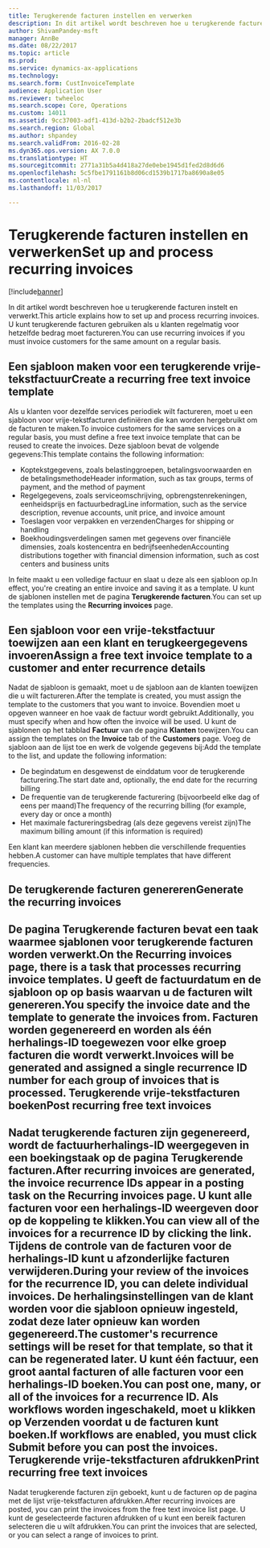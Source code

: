 ```yaml
---
title: Terugkerende facturen instellen en verwerken
description: In dit artikel wordt beschreven hoe u terugkerende facturen instelt en verwerkt. U kunt terugkerende facturen gebruiken als u klanten regelmatig voor hetzelfde bedrag moet factureren.
author: ShivamPandey-msft
manager: AnnBe
ms.date: 08/22/2017
ms.topic: article
ms.prod: 
ms.service: dynamics-ax-applications
ms.technology: 
ms.search.form: CustInvoiceTemplate
audience: Application User
ms.reviewer: twheeloc
ms.search.scope: Core, Operations
ms.custom: 14011
ms.assetid: 9cc37003-adf1-413d-b2b2-2badcf512e3b
ms.search.region: Global
ms.author: shpandey
ms.search.validFrom: 2016-02-28
ms.dyn365.ops.version: AX 7.0.0
ms.translationtype: HT
ms.sourcegitcommit: 2771a31b5a4d418a27de0ebe1945d1fed2d8d6d6
ms.openlocfilehash: 5c5fbe1791161b8d06cd1539b1717ba8690a8e05
ms.contentlocale: nl-nl
ms.lasthandoff: 11/03/2017

---
```


# <a name="set-up-and-process-recurring-invoices"></a><span data-ttu-id="b4a72-104">Terugkerende facturen instellen en verwerken</span><span class="sxs-lookup"><span data-stu-id="b4a72-104">Set up and process recurring invoices</span></span>

[!include[banner](../includes/banner.md)]


<span data-ttu-id="b4a72-105">In dit artikel wordt beschreven hoe u terugkerende facturen instelt en verwerkt.</span><span class="sxs-lookup"><span data-stu-id="b4a72-105">This article explains how to set up and process recurring invoices.</span></span> <span data-ttu-id="b4a72-106">U kunt terugkerende facturen gebruiken als u klanten regelmatig voor hetzelfde bedrag moet factureren.</span><span class="sxs-lookup"><span data-stu-id="b4a72-106">You can use recurring invoices if you must invoice customers for the same amount on a regular basis.</span></span>

<a name="create-a-recurring-free-text-invoice-template"></a><span data-ttu-id="b4a72-107">Een sjabloon maken voor een terugkerende vrije-tekstfactuur</span><span class="sxs-lookup"><span data-stu-id="b4a72-107">Create a recurring free text invoice template</span></span>
---------------------------------------------

<span data-ttu-id="b4a72-108">Als u klanten voor dezelfde services periodiek wilt factureren, moet u een sjabloon voor vrije-tekstfacturen definiëren die kan worden hergebruikt om de facturen te maken.</span><span class="sxs-lookup"><span data-stu-id="b4a72-108">To invoice customers for the same services on a regular basis, you must define a free text invoice template that can be reused to create the invoices.</span></span> <span data-ttu-id="b4a72-109">Deze sjabloon bevat de volgende gegevens:</span><span class="sxs-lookup"><span data-stu-id="b4a72-109">This template contains the following information:</span></span>

-   <span data-ttu-id="b4a72-110">Koptekstgegevens, zoals belastinggroepen, betalingsvoorwaarden en de betalingsmethode</span><span class="sxs-lookup"><span data-stu-id="b4a72-110">Header information, such as tax groups, terms of payment, and the method of payment</span></span>
-   <span data-ttu-id="b4a72-111">Regelgegevens, zoals serviceomschrijving, opbrengstenrekeningen, eenheidsprijs en factuurbedrag</span><span class="sxs-lookup"><span data-stu-id="b4a72-111">Line information, such as the service description, revenue accounts, unit price, and invoice amount</span></span>
-   <span data-ttu-id="b4a72-112">Toeslagen voor verpakken en verzenden</span><span class="sxs-lookup"><span data-stu-id="b4a72-112">Charges for shipping or handling</span></span>
-   <span data-ttu-id="b4a72-113">Boekhoudingsverdelingen samen met gegevens over financiële dimensies, zoals kostencentra en bedrijfseenheden</span><span class="sxs-lookup"><span data-stu-id="b4a72-113">Accounting distributions together with financial dimension information, such as cost centers and business units</span></span>

<span data-ttu-id="b4a72-114">In feite maakt u een volledige factuur en slaat u deze als een sjabloon op.</span><span class="sxs-lookup"><span data-stu-id="b4a72-114">In effect, you're creating an entire invoice and saving it as a template.</span></span> <span data-ttu-id="b4a72-115">U kunt de sjablonen instellen met de pagina **Terugkerende facturen**.</span><span class="sxs-lookup"><span data-stu-id="b4a72-115">You can set up the templates using the **Recurring invoices** page.</span></span>

## <a name="assign-a-free-text-invoice-template-to-a-customer-and-enter-recurrence-details"></a><span data-ttu-id="b4a72-116">Een sjabloon voor een vrije-tekstfactuur toewijzen aan een klant en terugkeergegevens invoeren</span><span class="sxs-lookup"><span data-stu-id="b4a72-116">Assign a free text invoice template to a customer and enter recurrence details</span></span>
<span data-ttu-id="b4a72-117">Nadat de sjabloon is gemaakt, moet u de sjabloon aan de klanten toewijzen die u wilt factureren.</span><span class="sxs-lookup"><span data-stu-id="b4a72-117">After the template is created, you must assign the template to the customers that you want to invoice.</span></span> <span data-ttu-id="b4a72-118">Bovendien moet u opgeven wanneer en hoe vaak de factuur wordt gebruikt.</span><span class="sxs-lookup"><span data-stu-id="b4a72-118">Additionally, you must specify when and how often the invoice will be used.</span></span> <span data-ttu-id="b4a72-119">U kunt de sjablonen op het tabblad **Factuur** van de pagina **Klanten** toewijzen.</span><span class="sxs-lookup"><span data-stu-id="b4a72-119">You can assign the templates on the **Invoice** tab of the **Customers** page.</span></span> <span data-ttu-id="b4a72-120">Voeg de sjabloon aan de lijst toe en werk de volgende gegevens bij:</span><span class="sxs-lookup"><span data-stu-id="b4a72-120">Add the template to the list, and update the following information:</span></span>

-   <span data-ttu-id="b4a72-121">De begindatum en desgewenst de einddatum voor de terugkerende facturering.</span><span class="sxs-lookup"><span data-stu-id="b4a72-121">The start date and, optionally, the end date for the recurring billing</span></span>
-   <span data-ttu-id="b4a72-122">De frequentie van de terugkerende facturering (bijvoorbeeld elke dag of eens per maand)</span><span class="sxs-lookup"><span data-stu-id="b4a72-122">The frequency of the recurring billing (for example, every day or once a month)</span></span>
-   <span data-ttu-id="b4a72-123">Het maximale factureringsbedrag (als deze gegevens vereist zijn)</span><span class="sxs-lookup"><span data-stu-id="b4a72-123">The maximum billing amount (if this information is required)</span></span>

<span data-ttu-id="b4a72-124">Een klant kan meerdere sjablonen hebben die verschillende frequenties hebben.</span><span class="sxs-lookup"><span data-stu-id="b4a72-124">A customer can have multiple templates that have different frequencies.</span></span>

## <a name="generate-the-recurring-invoices"></a><span data-ttu-id="b4a72-125">De terugkerende facturen genereren</span><span class="sxs-lookup"><span data-stu-id="b4a72-125">Generate the recurring invoices</span></span>
<span data-ttu-id="b4a72-126">De pagina **Terugkerende facturen** bevat een taak waarmee sjablonen voor terugkerende facturen worden verwerkt.</span><span class="sxs-lookup"><span data-stu-id="b4a72-126">On the **Recurring invoices** page, there is a task that processes recurring invoice templates.</span></span> <span data-ttu-id="b4a72-127">U geeft de factuurdatum en de sjabloon op op basis waarvan u de facturen wilt genereren.</span><span class="sxs-lookup"><span data-stu-id="b4a72-127">You specify the invoice date and the template to generate the invoices from.</span></span> <span data-ttu-id="b4a72-128">Facturen worden gegenereerd en worden als één herhalings-ID toegewezen voor elke groep facturen die wordt verwerkt.</span><span class="sxs-lookup"><span data-stu-id="b4a72-128">Invoices will be generated and assigned a single recurrence ID number for each group of invoices that is processed.</span></span>
<span data-ttu-id="b4a72-129">Terugkerende vrije-tekstfacturen boeken</span><span class="sxs-lookup"><span data-stu-id="b4a72-129">Post recurring free text invoices</span></span>
---------------------------------

<span data-ttu-id="b4a72-130">Nadat terugkerende facturen zijn gegenereerd, wordt de factuurherhalings-ID weergegeven in een boekingstaak op de pagina **Terugkerende facturen**.</span><span class="sxs-lookup"><span data-stu-id="b4a72-130">After recurring invoices are generated, the invoice recurrence IDs appear in a posting task on the **Recurring invoices** page.</span></span> <span data-ttu-id="b4a72-131">U kunt alle facturen voor een herhalings-ID weergeven door op de koppeling te klikken.</span><span class="sxs-lookup"><span data-stu-id="b4a72-131">You can view all of the invoices for a recurrence ID by clicking the link.</span></span> <span data-ttu-id="b4a72-132">Tijdens de controle van de facturen voor de herhalings-ID kunt u afzonderlijke facturen verwijderen.</span><span class="sxs-lookup"><span data-stu-id="b4a72-132">During your review of the invoices for the recurrence ID, you can delete individual invoices.</span></span> <span data-ttu-id="b4a72-133">De herhalingsinstellingen van de klant worden voor die sjabloon opnieuw ingesteld, zodat deze later opnieuw kan worden gegenereerd.</span><span class="sxs-lookup"><span data-stu-id="b4a72-133">The customer's recurrence settings will be reset for that template, so that it can be regenerated later.</span></span> <span data-ttu-id="b4a72-134">U kunt één factuur, een groot aantal facturen of alle facturen voor een herhalings-ID boeken.</span><span class="sxs-lookup"><span data-stu-id="b4a72-134">You can post one, many, or all of the invoices for a recurrence ID.</span></span> <span data-ttu-id="b4a72-135">Als workflows worden ingeschakeld, moet u klikken op **Verzenden** voordat u de facturen kunt boeken.</span><span class="sxs-lookup"><span data-stu-id="b4a72-135">If workflows are enabled, you must click **Submit** before you can post the invoices.</span></span>
<span data-ttu-id="b4a72-136">Terugkerende vrije-tekstfacturen afdrukken</span><span class="sxs-lookup"><span data-stu-id="b4a72-136">Print recurring free text invoices</span></span>
----------------------------------

<span data-ttu-id="b4a72-137">Nadat terugkerende facturen zijn geboekt, kunt u de facturen op de pagina met de lijst vrije-tekstfacturen afdrukken.</span><span class="sxs-lookup"><span data-stu-id="b4a72-137">After recurring invoices are posted, you can print the invoices from the free text invoice list page.</span></span> <span data-ttu-id="b4a72-138">U kunt de geselecteerde facturen afdrukken of u kunt een bereik facturen selecteren die u wilt afdrukken.</span><span class="sxs-lookup"><span data-stu-id="b4a72-138">You can print the invoices that are selected, or you can select a range of invoices to print.</span></span>




